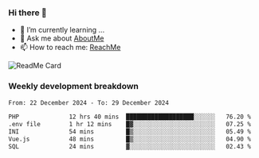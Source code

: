 ### Hi there 👋

- 🌱 I’m currently learning ...
- 💬 Ask me about [AboutMe](https://www.itzcy.com/about)
- 📫 How to reach me: [ReachMe](https://www.itzcy.com/about)

![ReadMe Card](https://github-readme-stats-ten-gilt.vercel.app/api?username=SuperChenYun&show_icons=true&title_color=fff&icon_color=79ff97&text_color=9f9f9f&bg_color=151515&hide_border=true)

### Weekly development breakdown
<!--START_SECTION:waka-->

```txt
From: 22 December 2024 - To: 29 December 2024

PHP              12 hrs 40 mins  ███████████████████░░░░░░   76.20 %
.env file        1 hr 12 mins    █▓░░░░░░░░░░░░░░░░░░░░░░░   07.25 %
INI              54 mins         █▒░░░░░░░░░░░░░░░░░░░░░░░   05.49 %
Vue.js           48 mins         █▒░░░░░░░░░░░░░░░░░░░░░░░   04.90 %
SQL              24 mins         ▓░░░░░░░░░░░░░░░░░░░░░░░░   02.43 %
```

<!--END_SECTION:waka-->
